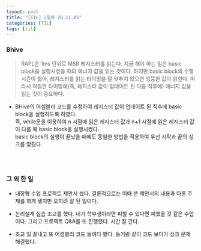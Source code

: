 ```yaml
---
layout: post
title: "[TIL] 2일차 20.11.05"
categories: [TIL]
tags: [til]
---
```


### Bhive
> RAPL은 1ms 단위로 MSR 레지스터를 읽는다. 지금 해야 하는 일은 basic block을 실행시켰을 때의 에너지 값을 읽는 것이다. 하지만 basic block의 수행 시간이 짧아, 레지스터를 읽는 타이밍을 잘 맞추지 않으면 엉뚱한 값이 읽힌다. 따라서 적절한 타이밍에(즉, 레지스터 값이 업데이트 된 다음 직후에) 에너지 값을 읽는 것이 중요하다.

* BHive의 어셈블리 코드를 수정하여 레지스터 값이 업데이트 된 직후에 basic block을 실행하도록 하였다. <br> 즉, while문을 이용하여 n 시점에 읽은 레지스터 값과 n+1 시점에 읽은 레지스터 값이 다를 때 basic block을 실행시켰다. <br>
basic block의 실행이 끝났을 때에도 동일한 방법을 적용하여 우선 시작과 끝의 싱크를 맞췄다.

<br><br>

### 그 외 한 일
* 내장형 수업 프로젝트 제안서 썼다. 결론적으로는 이때 쓴 제안서의 내용과 다른 주제를 하게 됐지만 오히려 잘 된 일이다.

* 논리설계 실습 조교를 했다. 내가 학부생이라면 피할 수 있다면 피했을 것 같은 수업이다. 그리고 프로젝트 Q&A를 또 진행했다. 시간 잘 간다.

* 조교 일 끝내고 또 어셈블리 코드 들여다 봤다. 동기랑 같이 코드 보다가 싱크 문제 해결했다.
